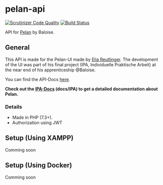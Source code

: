 # pelan-api
[![Scrutinizer Code Quality](https://scrutinizer-ci.com/g/baloise/pelan-api/badges/quality-score.png?b=master)](https://scrutinizer-ci.com/g/baloise/pelan-api/?branch=master)
[![Build Status](https://scrutinizer-ci.com/g/baloise/pelan-api/badges/build.png?b=master)](https://scrutinizer-ci.com/g/baloise/pelan-api/build-status/master)

API for [Pelan](https://github.com/baloise/pelan/) by Baloise.


## General
This API is made for the Pelan-UI made by [Elia Reutlinger](https://github.com/erleiuat).
The development of the UI was part of his final project (IPA, Individuelle Praktische Arbeit) at the near end of his apprenticeship @Baloise.

You can find the API-Docs [here](https://documenter.getpostman.com/view/6073079/S17jVXSG).

<b>Check out the [IPA-Docs](https://github.com/baloise/pelan/tree/master/docs/IPA) (docs/IPA) to get a detailed documentation about Pelan.</b>

### Details
- Made in PHP (7.3+).
- Authorization using JWT

## Setup (Using XAMPP)
Comming soon

## Setup (Using Docker)
Comming soon
